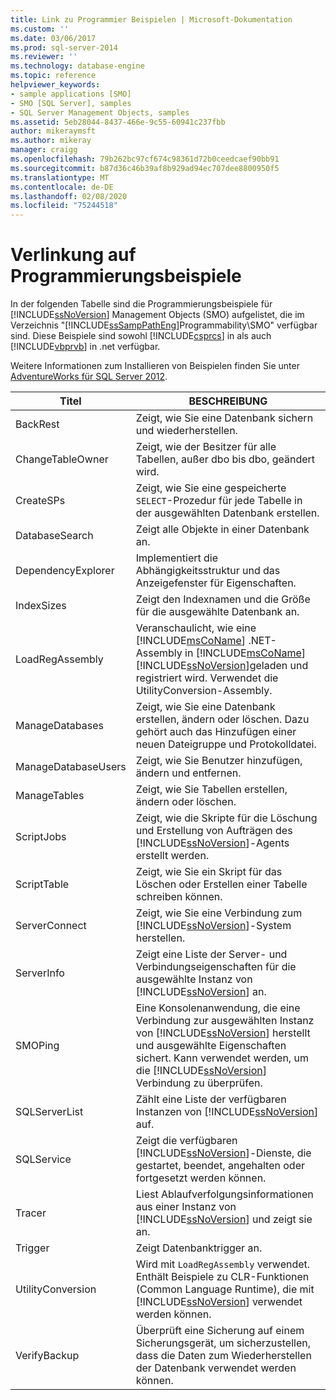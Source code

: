 ```yaml
---
title: Link zu Programmier Beispielen | Microsoft-Dokumentation
ms.custom: ''
ms.date: 03/06/2017
ms.prod: sql-server-2014
ms.reviewer: ''
ms.technology: database-engine
ms.topic: reference
helpviewer_keywords:
- sample applications [SMO]
- SMO [SQL Server], samples
- SQL Server Management Objects, samples
ms.assetid: 5eb28044-8437-466e-9c55-60941c237fbb
author: mikeraymsft
ms.author: mikeray
manager: craigg
ms.openlocfilehash: 79b262bc97cf674c98361d72b0ceedcaef90bb91
ms.sourcegitcommit: b87d36c46b39af8b929ad94ec707dee8800950f5
ms.translationtype: MT
ms.contentlocale: de-DE
ms.lasthandoff: 02/08/2020
ms.locfileid: "75244518"
---
```

# <a name="link-to-programming-samples"></a>Verlinkung auf Programmierungsbeispiele
  In der folgenden Tabelle sind die Programmierungsbeispiele für [!INCLUDE[ssNoVersion](../../includes/ssnoversion-md.md)] Management Objects (SMO) aufgelistet, die im Verzeichnis "[!INCLUDE[ssSampPathEng](../../includes/sssamppatheng-md.md)]Programmability\SMO" verfügbar sind. Diese Beispiele sind sowohl [!INCLUDE[csprcs](../../includes/csprcs-md.md)] in als auch [!INCLUDE[vbprvb](../../includes/vbprvb-md.md)] in .net verfügbar.  
  
 Weitere Informationen zum Installieren von Beispielen finden Sie unter [AdventureWorks für SQL Server 2012](https://msftdbprodsamples.codeplex.com/releases/view/55330).  
  
|Titel|BESCHREIBUNG|  
|-----------|-----------------|  
|BackRest|Zeigt, wie Sie eine Datenbank sichern und wiederherstellen.|  
|ChangeTableOwner|Zeigt, wie der Besitzer für alle Tabellen, außer dbo bis dbo, geändert wird.|  
|CreateSPs|Zeigt, wie Sie eine gespeicherte `SELECT`-Prozedur für jede Tabelle in der ausgewählten Datenbank erstellen.|  
|DatabaseSearch|Zeigt alle Objekte in einer Datenbank an.|  
|DependencyExplorer|Implementiert die Abhängigkeitsstruktur und das Anzeigefenster für Eigenschaften.|  
|IndexSizes|Zeigt den Indexnamen und die Größe für die ausgewählte Datenbank an.|  
|LoadRegAssembly|Veranschaulicht, wie eine [!INCLUDE[msCoName](../../includes/msconame-md.md)] .NET-Assembly in [!INCLUDE[msCoName](../../includes/msconame-md.md)] [!INCLUDE[ssNoVersion](../../includes/ssnoversion-md.md)]geladen und registriert wird. Verwendet die UtilityConversion-Assembly.|  
|ManageDatabases|Zeigt, wie Sie eine Datenbank erstellen, ändern oder löschen. Dazu gehört auch das Hinzufügen einer neuen Dateigruppe und Protokolldatei.|  
|ManageDatabaseUsers|Zeigt, wie Sie Benutzer hinzufügen, ändern und entfernen.|  
|ManageTables|Zeigt, wie Sie Tabellen erstellen, ändern oder löschen.|  
|ScriptJobs|Zeigt, wie die Skripte für die Löschung und Erstellung von Aufträgen des [!INCLUDE[ssNoVersion](../../includes/ssnoversion-md.md)]-Agents erstellt werden.|  
|ScriptTable|Zeigt, wie Sie ein Skript für das Löschen oder Erstellen einer Tabelle schreiben können.|  
|ServerConnect|Zeigt, wie Sie eine Verbindung zum [!INCLUDE[ssNoVersion](../../includes/ssnoversion-md.md)]-System herstellen.|  
|ServerInfo|Zeigt eine Liste der Server- und Verbindungseigenschaften für die ausgewählte Instanz von [!INCLUDE[ssNoVersion](../../includes/ssnoversion-md.md)] an.|  
|SMOPing|Eine Konsolenanwendung, die eine Verbindung zur ausgewählten Instanz von [!INCLUDE[ssNoVersion](../../includes/ssnoversion-md.md)] herstellt und ausgewählte Eigenschaften sichert. Kann verwendet werden, um die [!INCLUDE[ssNoVersion](../../includes/ssnoversion-md.md)] Verbindung zu überprüfen.|  
|SQLServerList|Zählt eine Liste der verfügbaren Instanzen von [!INCLUDE[ssNoVersion](../../includes/ssnoversion-md.md)] auf.|  
|SQLService|Zeigt die verfügbaren [!INCLUDE[ssNoVersion](../../includes/ssnoversion-md.md)]-Dienste, die gestartet, beendet, angehalten oder fortgesetzt werden können.|  
|Tracer|Liest Ablaufverfolgungsinformationen aus einer Instanz von [!INCLUDE[ssNoVersion](../../includes/ssnoversion-md.md)] und zeigt sie an.|  
|Trigger|Zeigt Datenbanktrigger an.|  
|UtilityConversion|Wird mit `LoadRegAssembly` verwendet. Enthält Beispiele zu CLR-Funktionen (Common Language Runtime), die mit [!INCLUDE[ssNoVersion](../../includes/ssnoversion-md.md)] verwendet werden können.|  
|VerifyBackup|Überprüft eine Sicherung auf einem Sicherungsgerät, um sicherzustellen, dass die Daten zum Wiederherstellen der Datenbank verwendet werden können.|  
  
